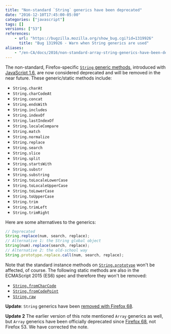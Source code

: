```yaml
---
title: "Non-standard `String` generics have been deprecated"
date: "2016-12-10T17:45:00-05:00"
categories: ["javascript"]
tags: []
versions: ["53"]
references:
    - url: "https://bugzilla.mozilla.org/show_bug.cgi?id=1319926"
      title: "Bug 1319926 - Warn when String generics are used"
aliases:
    - "/en-CA/docs/2016/non-standard-array-string-generics-have-been-deprecated/"
---
```

The non-standard, Firefox-specific [`String` generic methods](https://developer.mozilla.org/docs/Web/JavaScript/Reference/Global_Objects/String#String_generic_methods), introduced with [JavaScript 1.6](https://developer.mozilla.org/docs/Web/JavaScript/New_in_JavaScript/1.6), are now considered deprecated and will be removed in the near future. These generic/static methods include:

* `String.charAt`
* `String.charCodeAt`
* `String.concat`
* `String.endsWith`
* `String.includes`
* `String.indexOf`
* `String.lastIndexOf`
* `String.localeCompare`
* `String.match`
* `String.normalize`
* `String.replace`
* `String.search`
* `String.slice`
* `String.split`
* `String.startsWith`
* `String.substr`
* `String.substring`
* `String.toLocaleLowerCase`
* `String.toLocaleUpperCase`
* `String.toLowerCase`
* `String.toUpperCase`
* `String.trim`
* `String.trimLeft`
* `String.trimRight`

Here are some alternatives to the generics:

```js
// Deprecated
String.replace(num, search, replace);
// Alternative 1: the String global object
String(num).replace(search, replace);
// Alternative 2: the old-school way
String.prototype.replace.call(num, search, replace);
```

Note that the standard instance methods on [`String.prototype`](https://developer.mozilla.org/docs/Web/JavaScript/Reference/Global_Objects/String/prototype) won't be affected, of course. The following static methods are also in the ECMAScript 2015 (ES6) spec and therefore they won't be removed:

* [`String.fromCharCode`](https://developer.mozilla.org/docs/Web/JavaScript/Reference/Global_Objects/String/fromCharCode)
* [`String.fromCodePoint`](https://developer.mozilla.org/docs/Web/JavaScript/Reference/Global_Objects/String/fromCodePoint)
* [`String.raw`](https://developer.mozilla.org/docs/Web/JavaScript/Reference/Global_Objects/String/raw)

**Update**: `String` generics have been [removed with Firefox 68](https://www.fxsitecompat.dev/en-CA/docs/2019/non-standard-string-generics-have-been-removed/).

**Update 2** The earlier version of this note mentioned `Array` generics as well, but `Array` generics have been officially deprecated since [Firefox 68](https://www.fxsitecompat.dev/en-CA/docs/2016/non-array-string-generics-have-been-deprecated/), not Firefox 53. We have corrected the note.

